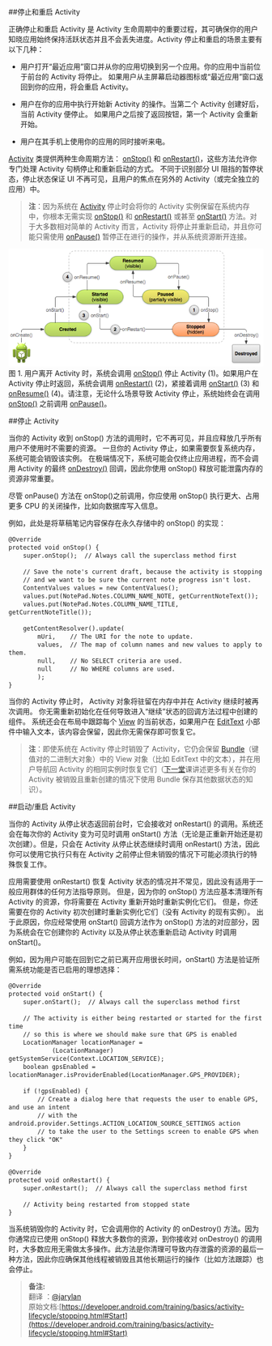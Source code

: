 ##停止和重启 Activity

正确停止和重启 Activity 是 Activity 生命周期中的重要过程，其可确保你的用户知晓应用始终保持活跃状态并且不会丢失进度。Activity 停止和重启的场景主要有以下几种：

* 用户打开“最近应用”窗口并从你的应用切换到另一个应用。你的应用中当前位于前台的 Activity 将停止。 如果用户从主屏幕启动器图标或“最近应用”窗口返回到你的应用，将会重启 Activity。

* 用户在你的应用中执行开始新 Activity 的操作。当第二个 Activity 创建好后，当前 Activity 便停止。 如果用户之后按了返回按钮，第一个 Activity 会重新开始。

* 用户在其手机上使用你的应用的同时接听来电。

[Activity](https://developer.android.google.cn/reference/android/app/Activity.html) 类提供两种生命周期方法： [onStop()](https://developer.android.google.cn/reference/android/app/Activity.html#onStop()) 和 [onRestart()](https://developer.android.google.cn/reference/android/app/Activity.html#onRestart())，这些方法允许你专门处理 Activity 句柄停止和重新启动的方式。 不同于识别部分 UI 阻挡的暂停状态，停止状态保证 UI 不再可见，且用户的焦点在另外的 Activity（或完全独立的应用）中。

>**注**：因为系统在 [Activity](https://developer.android.google.cn/reference/android/app/Activity.html) 停止时会将你的 Activity 实例保留在系统内存中，你根本无需实现 [onStop()](https://developer.android.google.cn/reference/android/app/Activity.html#onStop()) 和 [onRestart()](https://developer.android.google.cn/reference/android/app/Activity.html#onRestart()) 或甚至 [onStart()](https://developer.android.google.cn/reference/android/app/Activity.html#onStart()) 方法。对于大多数相对简单的 Activity 而言，Activity 将停止并重新启动，并且你可能只需使用 [onPause()](https://developer.android.google.cn/reference/android/app/Activity.html#onPause()) 暂停正在进行的操作，并从系统资源断开连接。

![image](basic_lifecycle_stopped.png)
图 1. 用户离开 Activity 时，系统会调用 [onStop()](https://developer.android.google.cn/reference/android/app/Activity.html#onStop()) 停止 Activity (1)。如果用户在 Activity 停止时返回，系统会调用 [onRestart()](https://developer.android.google.cn/reference/android/app/Activity.html#onRestart()) (2)，紧接着调用 [onStart()](https://developer.android.google.cn/reference/android/app/Activity.html#onStart()) (3) 和 [onResume()](https://developer.android.google.cn/reference/android/app/Activity.html#onResume()) (4)。请注意，无论什么场景导致 Activity 停止，系统始终会在调用 [onStop()](https://developer.android.google.cn/reference/android/app/Activity.html#onStop()) 之前调用 [onPause()](https://developer.android.google.cn/reference/android/app/Activity.html#onPause())。

##停止 Activity

当你的 Activity 收到 onStop() 方法的调用时，它不再可见，并且应释放几乎所有用户不使用时不需要的资源。 一旦你的 Activity 停止，如果需要恢复系统内存，系统可能会销毁该实例。 在极端情况下，系统可能会仅终止应用进程，而不会调用 Activity 的最终 [onDestroy()](https://developer.android.google.cn/reference/android/app/Activity.html#onDestroy()) 回调，因此你使用 onStop() 释放可能泄露内存的资源非常重要。

尽管 onPause() 方法在 onStop()之前调用，你应使用 onStop() 执行更大、占用更多 CPU 的关闭操作，比如向数据库写入信息。

例如，此处是将草稿笔记内容保存在永久存储中的 onStop() 的实现：

	@Override
	protected void onStop() {
    	super.onStop();  // Always call the superclass method first

    	// Save the note's current draft, because the activity is stopping
    	// and we want to be sure the current note progress isn't lost.
    	ContentValues values = new ContentValues();
    	values.put(NotePad.Notes.COLUMN_NAME_NOTE, getCurrentNoteText());
    	values.put(NotePad.Notes.COLUMN_NAME_TITLE, getCurrentNoteTitle());

    	getContentResolver().update(
            mUri,    // The URI for the note to update.
            values,  // The map of column names and new values to apply to them.
            null,    // No SELECT criteria are used.
            null     // No WHERE columns are used.
            );
	}

当你的 Activity 停止时， Activity 对象将驻留在内存中并在 Activity 继续时被再次调用。 你无需重新初始化在任何导致进入“继续”状态的回调方法过程中创建的组件。 系统还会在布局中跟踪每个 [View](https://developer.android.google.cn/reference/android/view/View.html) 的当前状态，如果用户在 [EditText](https://developer.android.google.cn/reference/android/widget/EditText.html) 小部件中输入文本，该内容会保留，因此你无需保存即可恢复它。

>**注**：即使系统在 Activity 停止时销毁了 Activity，它仍会保留 [Bundle](https://developer.android.google.cn/reference/android/os/Bundle.html)（键值对的二进制大对象）中的 View 对象（比如 EditText 中的文本），并在用户导航回 Activity 的相同实例时恢复它们（[下一堂](https://developer.android.google.cn/training/basics/activity-lifecycle/recreating.html)课讲述更多有关在你的 Activity 被销毁且重新创建的情况下使用 Bundle 保存其他数据状态的知识）。

##启动/重启 Activity

当你的 Activity 从停止状态返回前台时，它会接收对 onRestart() 的调用。系统还会在每次你的 Activity 变为可见时调用 onStart() 方法（无论是正重新开始还是初次创建）。但是，只会在 Activity 从停止状态继续时调用 onRestart() 方法，因此你可以使用它执行只有在 Activity 之前停止但未销毁的情况下可能必须执行的特殊恢复工作。

应用需要使用 onRestart() 恢复 Activity 状态的情况并不常见，因此没有适用于一般应用群体的任何方法指导原则。 但是，因为你的 onStop() 方法应基本清理所有 Activity 的资源，你将需要在 Activity 重新开始时重新实例化它们。 但是，你还需要在你的 Activity 初次创建时重新实例化它们（没有 Activity 的现有实例）。 出于此原因，你应经常使用 onStart() 回调方法作为 onStop() 方法的对应部分，因为系统会在它创建你的 Activity 以及从停止状态重新启动 Activity 时调用 onStart()。

例如，因为用户可能在回到它之前已离开应用很长时间，onStart() 方法是验证所需系统功能是否已启用的理想选择：

	@Override
	protected void onStart() {
	    super.onStart();  // Always call the superclass method first
	
	    // The activity is either being restarted or started for the first time
	    // so this is where we should make sure that GPS is enabled
	    LocationManager locationManager =
	            (LocationManager) getSystemService(Context.LOCATION_SERVICE);
	    boolean gpsEnabled = locationManager.isProviderEnabled(LocationManager.GPS_PROVIDER);
	
	    if (!gpsEnabled) {
	        // Create a dialog here that requests the user to enable GPS, and use an intent
	        // with the android.provider.Settings.ACTION_LOCATION_SOURCE_SETTINGS action
	        // to take the user to the Settings screen to enable GPS when they click "OK"
	    }
	}
	
	@Override
	protected void onRestart() {
	    super.onRestart();  // Always call the superclass method first
	
	    // Activity being restarted from stopped state
	}

当系统销毁你的 Activity 时，它会调用你的 Activity 的 onDestroy() 方法。因为你通常应已使用 onStop() 释放大多数你的资源，到你接收对 onDestroy() 的调用时，大多数应用无需做太多操作。此方法是你清理可导致内存泄露的资源的最后一种方法，因此你应确保其他线程被销毁且其他长期运行的操作（比如方法跟踪）也会停止。



>**备注:**  
翻译 ：[@jarylan](https://github.com/jarylan)  
原始文档:[https://developer.android.com/training/basics/activity-lifecycle/stopping.html#Start](https://developer.android.com/training/basics/activity-lifecycle/stopping.html#Start)
